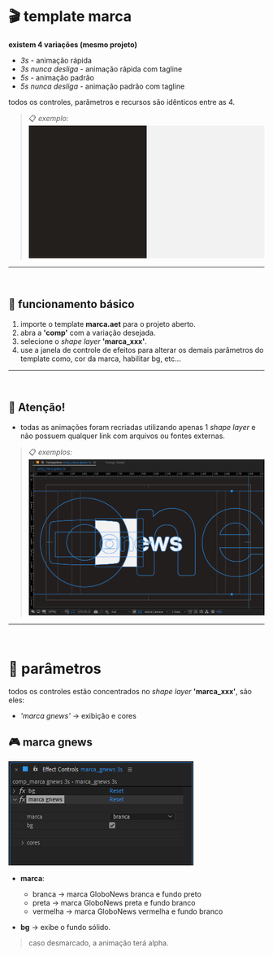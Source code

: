 # 🎬 template marca

**existem 4 variações (mesmo projeto)**
- *3s* - animação rápida
- *3s nunca desliga* - animação rápida com tagline
- *5s* - animação padrão
- *5s nunca desliga* - animação padrão com tagline

todos os controles, parâmetros e recursos são idênticos entre as 4.

> 📋 *exemplo:*\
>![exemplos_marca](marca%20assets/comp_exemplos.gif)

---
<br/>

##  📌 funcionamento básico
  1. importe o template **marca.aet** para o projeto aberto.
  2. abra a **'comp'** com a variação desejada.
  3. selecione o *shape layer* **'marca_xxx'**.
  4. use a janela de controle de efeitos para alterar os demais parâmetros do template como, cor da marca, habilitar bg, etc...

---
<br/>

## 🚨 **Atenção!**

- todas as animações foram recriadas utilizando apenas 1 *shape layer* e não possuem qualquer link com arquivos ou fontes externas.

> 📋 *exemplos:*\
> ![ex_preview](marca%20assets/comp.png)


---
<br/>


# 📣 parâmetros
todos os controles estão concentrados no *shape layer* **'marca_xxx'**, são eles:
- *'marca gnews'* → exibição e cores

## 🎮 marca gnews
![layout](marca%20assets/marca%20gnews.png)
- **marca**:
  - branca → marca GloboNews branca e fundo preto
  - preta → marca GloboNews preta e fundo branco
  - vermelha → marca GloboNews vermelha e fundo branco

- **bg** → exibe o fundo sólido.
> caso desmarcado, a animação terá alpha.
